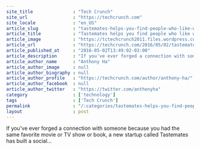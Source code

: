 ```yaml
---
site_title               : "Tech Crunch"
site_url                 : "https://techcrunch.com"
site_locale              : "en_US"
article_slug             : "tastemates-helps-you-find-people-who-like-what-you-like"
article_title            : "Tastemates helps you find people who like what you like"
article_image            : "https://tctechcrunch2011.files.wordpress.com/2016/05/pee-wee-big-holiday.jpg?w=540&h=400&crop=1"
article_url              : "https://techcrunch.com/2016/05/02/tastemates-helps-you-find-people-who-like-what-you-like/"
article_published_at     : "2016-05-02T13:49:02-03:00"
article_description      : "If you've ever forged a connection with someone because you had the same favorite movie or TV show or book, a new startup called Tastemates has built a social..."
article_author_name      : "Anthony Ha"
article_author_image     : null
article_author_biography : null
article_author_profile   : "https://techcrunch.com/author/anthony-ha/"
article_author_facebook  : null
article_author_twitter   : "https://twitter.com/anthonyha"
category                 : ['technology']
tags                     : ['Tech Crunch']
permalink                : "/:categories/tastemates-helps-you-find-people-who-like-what-you-like/"
layout                   : post
---
```


If you've ever forged a connection with someone because you had the same favorite movie or TV show or book, a new startup called Tastemates has built a social...
